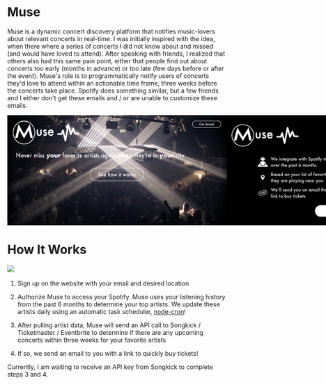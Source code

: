# Muse

Muse is a dynamic concert discovery platform that notifies music-lovers about relevant concerts in real-time. I was initially inspired with the idea, when there where a series of concerts I did not know about and missed (and would have loved to attend). After speaking with friends, I realized that others also had this same pain point, either that people find out about concerts too early (months in advance) or too late (few days before or after the event). Muse's role is to programmatically notify users of concerts they'd love to attend within an actionable time frame, three weeks before the concerts take place. Spotify does something similar, but a few friends and I either don't get these emails and / or are unable to customize these emails.

<div style="display: flex; flex-direction: row;">
  <img width=600 src="muse1.png"/>
  <img width=600 src="muse2.png"/>
</div>

# How It Works

<img width=600 src="muse3.png"/>

1. Sign up on the website with your email and desired location

2. Authorize Muse to access your Spotify. Muse uses your listening history from the past 6 months to determine your top artists. We update these artists daily using an automatic task scheduler, [node-cron](https://www.npmjs.com/package/node-cron)!

3. After pulling artist data, Muse will send an API call to Songkick / Ticketmaster / Eventbrite to determine if there are any upcoming concerts within three weeks for your favorite artists

4. If so, we send an email to you with a link to quickly buy tickets!

Currently, I am waiting to receive an API key from Songkick to complete steps 3 and 4.

